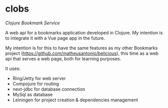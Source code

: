 # clobs
*Clojure Bookmark Service*


A web api for a bookmarks application developed in Clojure.  My intention is to integrate it with a Vue page app in the future.

My intention is for this to have the same features as my other Bookmarks project (https://github.com/matheusantonio/belicious), this time as a web api that serves a web page, both for learning purposes.

It uses:
* Ring/Jetty for web server
* Compojure for routing
* next-jdbc for database connection
* MySql as database
* Leiningen for project creation & dependencies management